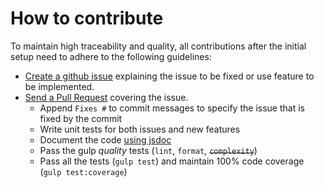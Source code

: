 # How to contribute

To maintain high traceability and quality, all contributions after the initial setup need to adhere to the following guidelines:

- [Create a github issue](https://github.com/my-user/metal-todo-list/issues/new) explaining the issue to be fixed or use feature to be implemented.
- [Send a Pull Request](https://github.com/my-user/metal-todo-list/compare) covering the issue.
	- Append `Fixes #` to commit messages to specify the issue that is fixed by the commit
	- Write unit tests for both issues and new features
	- Document the code [using jsdoc](https://github.com/google/closure-compiler/wiki/Annotating-JavaScript-for-the-Closure-Compiler)
	- Pass the gulp _quality_ tests (`lint`, `format`, ~~`complexity`~~)
	- Pass all the tests (`gulp test`) and maintain 100% code coverage (`gulp test:coverage`)
